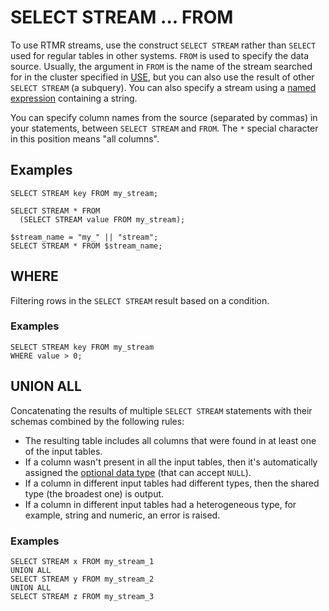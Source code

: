 # SELECT STREAM ... FROM

To use RTMR streams, use the construct `SELECT STREAM` rather than `SELECT` used for regular tables in other systems. `FROM` is used to specify the data source. Usually, the argument in `FROM` is the name of the stream searched for in the cluster specified in [USE](../use.md), but you can also use the result of other `SELECT STREAM` (a subquery). You can also specify a stream using a [named expression](../expressions.md#named-nodes) containing a string.

You can specify column names from the source (separated by commas) in your statements, between `SELECT STREAM` and `FROM`. The `*` special character in this position means "all columns".

## Examples

```yql
SELECT STREAM key FROM my_stream;
```

```yql
SELECT STREAM * FROM
  (SELECT STREAM value FROM my_stream);
```

```yql
$stream_name = "my_" || "stream";
SELECT STREAM * FROM $stream_name;
```

## WHERE

Filtering rows in the `SELECT STREAM` result based on a condition.

### Examples

```yql
SELECT STREAM key FROM my_stream
WHERE value > 0;
```

## UNION ALL

Concatenating the results of multiple `SELECT STREAM` statements with their schemas combined by the following rules:

* The resulting table includes all columns that were found in at least one of the input tables.
* If a column wasn't present in all the input tables, then it's automatically assigned the [optional data type](../types/optional.md) (that can accept `NULL`).
* If a column in different input tables had different types, then the shared type (the broadest one) is output.
* If a column in different input tables had a heterogeneous type, for example, string and numeric, an error is raised.



### Examples

```yql
SELECT STREAM x FROM my_stream_1
UNION ALL
SELECT STREAM y FROM my_stream_2
UNION ALL
SELECT STREAM z FROM my_stream_3
```

